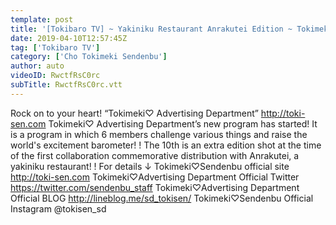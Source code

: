 ```yaml
---
template: post
title: '[Tokibaro TV] ~ Yakiniku Restaurant Anrakutei Edition ~ Tokimeki ♡ Barometer Rise TV ep 10'
date: 2019-04-10T12:57:45Z
tag: ['Tokibaro TV']
category: ['Cho Tokimeki Sendenbu']
author: auto 
videoID: RwctfRsC0rc
subTitle: RwctfRsC0rc.vtt
---
```

Rock on to your heart! “Tokimeki♡ Advertising Department” http://toki-sen.com Tokimeki♡ Advertising Department’s new program has started!
It is a program in which 6 members challenge various things and raise the world's excitement barometer! !
The 10th is an extra edition shot at the time of the first collaboration commemorative distribution with Anrakutei, a yakiniku restaurant! !
For details ↓
 Tokimeki♡Sendenbu official site http://toki-sen.com
 Tokimeki♡Advertising Department Official Twitter https://twitter.com/sendenbu_staff
 Tokimeki♡Advertising Department Official BLOG http://lineblog.me/sd_tokisen/
 Tokimeki♡Sendenbu Official Instagram @tokisen_sd